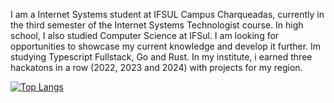I am a Internet Systems student at IFSUL Campus Charqueadas, currently in the third semester of the Internet Systems Technologist course. In high school, I also studied Computer Science at IFSul. I am looking for opportunities to showcase my current knowledge and develop it further. Im studying Typescript Fullstack, Go and Rust. In my institute, i earned three hackatons in a row (2022, 2023 and 2024) with projects for my region.

[![Top Langs](https://github-readme-stats.vercel.app/api/top-langs/?username=pedrosouza458&layout=compact&theme=dracula)](https://github.com/anuraghazra/github-readme-stats)


